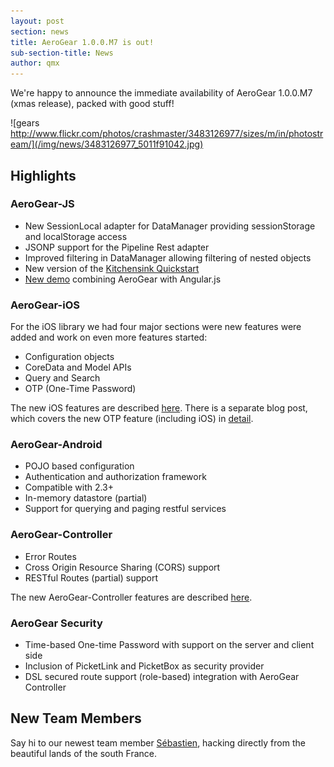 ```yaml
---
layout: post
section: news
title: AeroGear 1.0.0.M7 is out!
sub-section-title: News
author: qmx
---
```



We're happy to announce the immediate availability of AeroGear 1.0.0.M7 (xmas release), packed with good stuff!

![gears http://www.flickr.com/photos/crashmaster/3483126977/sizes/m/in/photostream/](/img/news/3483126977_5011f91042.jpg)

## Highlights

### AeroGear-JS

* New SessionLocal adapter for DataManager providing sessionStorage and localStorage access
* JSONP support for the Pipeline Rest adapter
* Improved filtering in DataManager allowing filtering of nested objects
* New version of the [Kitchensink Quickstart](http://js-aerogear.rhcloud.com/)
* [New demo](http://blog.krisborchers.com/2012/12/20/aerogear-from-a-different-angle/) combining AeroGear with Angular.js

### AeroGear-iOS

For the iOS library we had four major sections were new features were added and work on even more features started:

* Configuration objects
* CoreData and Model APIs
* Query and Search
* OTP (One-Time Password)

The new iOS features are described [here](http://matthiaswessendorf.wordpress.com/2012/12/20/aerogear-ios-lib-milestone-2/ ). There is a separate blog post, which covers the new OTP feature (including iOS) in [detail](http://cvasilak.blogspot.com/2012/12/aerogear-and-otp.html).

### AeroGear-Android

* POJO based configuration
* Authentication and authorization framework
* Compatible with 2.3+
* In-memory datastore (partial)
* Support for querying and paging restful services

### AeroGear-Controller

* Error Routes
* Cross Origin Resource Sharing (CORS) support
* RESTful Routes (partial) support

The new AeroGear-Controller features are described [here](http://dbevenius.org).

### AeroGear Security

* Time-based One-time Password with support on the server and client side
* Inclusion of PicketLink and PicketBox as security provider
* DSL secured route support (role-based) integration with AeroGear Controller

## New Team Members

Say hi to our newest team member [Sébastien](https://twitter.com/sebi2706), hacking directly from the beautiful lands of the south France.
